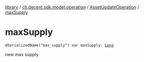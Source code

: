 [library](../../index.md) / [ch.decent.sdk.model.operation](../index.md) / [AssetUpdateOperation](index.md) / [maxSupply](./max-supply.md)

# maxSupply

`@SerializedName("max_supply") var maxSupply: `[`Long`](https://kotlinlang.org/api/latest/jvm/stdlib/kotlin/-long/index.html)

new max supply

